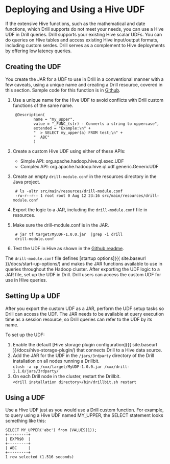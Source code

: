 # Deploying and Using a Hive UDF
If the extensive Hive functions, such as the mathematical and date functions, which Drill supports do not meet your needs, you can use a Hive UDF in Drill queries. Drill supports your existing Hive scalar UDFs. You can do queries on Hive tables and access existing Hive input/output formats, including custom serdes. Drill serves as a complement to Hive deployments by offering low latency queries.

## Creating the UDF
You create the JAR for a UDF to use in Drill in a conventional manner with a few caveats, using a unique name and creating a Drill resource, covered in this section. Sample code for this function is in [Github](https://github.com/viadea/HiveUDF).

1. Use a unique name for the Hive UDF to avoid conflicts with Drill custom functions of the same name.

        @Description(
                name = "my_upper",
                value = "_FUNC_(str) - Converts a string to uppercase",
                extended = "Example:\n" +
                "  > SELECT my_upper(a) FROM test;\n" +
                "  ABC"
                )

2. Create a custom Hive UDF using either of these APIs:  
   * Simple API: org.apache.hadoop.hive.ql.exec.UDF
   * Complex API: org.apache.hadoop.hive.ql.udf.generic.GenericUDF
3. Create an empty `drill-module.conf` in the resources directory in the Java project.  

        # ls -altr src/main/resources/drill-module.conf
        -rw-r--r-- 1 root root 0 Aug 12 23:16 src/main/resources/drill-module.conf

4. Export the logic to a JAR, including the `drill-module.conf` file in resources.

5. Make sure the drill-module.conf is in the JAR.

        # jar tf target/MyUDF-1.0.0.jar  |grep -i drill
        drill-module.conf

6. Test the UDF in Hive as shown in the [Github readme](https://github.com/viadea/HiveUDF/#c-test-udf).

The `drill-module.conf` file defines [startup options]({{ site.baseurl }}/docs/start-up-options/) and makes the JAR functions available to use in queries throughout the Hadoop cluster. After exporting the UDF logic to a JAR file, set up the UDF in Drill. Drill users can access the custom UDF for use in Hive queries.

## Setting Up a UDF
After you export the custom UDF as a JAR, perform the UDF setup tasks so Drill can access the UDF. The JAR needs to be available at query execution time as a session resource, so Drill queries can refer to the UDF by its name.
 
To set up the UDF:

1. Enable the default [Hive storage plugin configuration]({{ site.baseurl }}/docs/hive-storage-plugin/) that connects Drill to a Hive data source.  
2. Add the JAR for the UDF in the `/jars/3rdparty` directory of the Drill installation on all nodes running a Drillbit.  
    `clush -a cp /xxx/target/MyUDF-1.0.0.jar /xxx/drill-1.1.0/jars/3rdparty/`  
3. On each Drill node in the cluster, restart the Drillbit.  
   `<drill installation directory>/bin/drillbit.sh restart`
 
## Using a UDF
Use a Hive UDF just as you would use a Drill custom function. For example, to query using a Hive UDF named MY_UPPER, the SELECT statement looks something like this:  
     
    SELECT MY_UPPER('abc') from (VALUES(1));
    +---------+
    | EXPR$0  |
    +---------+
    | ABC     |
    +---------+
    1 row selected (1.516 seconds)







